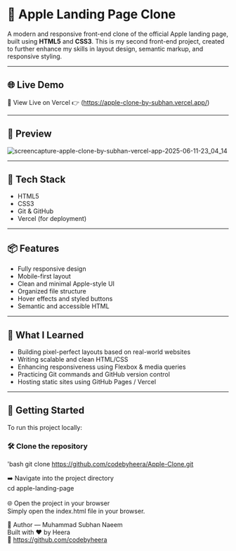 # 🍏 Apple Landing Page Clone

A modern and responsive front-end clone of the official Apple landing page, built using **HTML5** and **CSS3**. This is my second front-end project, created to further enhance my skills in layout design, semantic markup, and responsive styling.

---

## 🌐 Live Demo

🔗 View Live on Vercel
👉 (https://apple-clone-by-subhan.vercel.app/)

---
## 📸 Preview
![screencapture-apple-clone-by-subhan-vercel-app-2025-06-11-23_04_14](https://github.com/user-attachments/assets/675047dc-6bba-40fa-b024-18f0bb686a6c)

---

## 🚀 Tech Stack

- HTML5  
- CSS3  
- Git & GitHub  
- Vercel (for deployment)

---

## 📦 Features

- Fully responsive design  
- Mobile-first layout  
- Clean and minimal Apple-style UI  
- Organized file structure  
- Hover effects and styled buttons  
- Semantic and accessible HTML

---

## 🧠 What I Learned

- Building pixel-perfect layouts based on real-world websites  
- Writing scalable and clean HTML/CSS  
- Enhancing responsiveness using Flexbox & media queries  
- Practicing Git commands and GitHub version control  
- Hosting static sites using GitHub Pages / Vercel

---

## 📁 Getting Started

To run this project locally:

### 🛠 Clone the repository
'bash
git clone https://github.com/codebyheera/Apple-Clone.git

 ➡️ Navigate into the project directory <br>
 cd apple-landing-page
<br>
<br>
🌐 Open the project in your browser <br>
Simply open the index.html file in your browser.

👤 Author — Muhammad Subhan Naeem <br>
Built with ❤️ by Heera <br>
🔗 https://github.com/codebyheera

